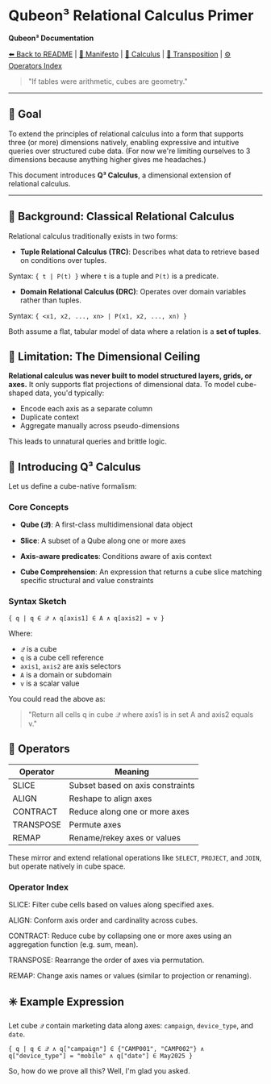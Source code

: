 # Qubeon³ Relational Calculus Primer
<!-- NAVIGATION -->

**Qubeon³ Documentation**

[⬅️ Back to README](../../README.md) | [📘 Manifesto](../MANIFESTO.md) | [📐 Calculus](CALCULUS.md) | [🔁 Transposition](TRANSPOSITION.md) | [⚙️ Operators Index](OPERATORS_INDEX.md)


> "If tables were arithmetic, cubes are geometry."

---

## 🎯 Goal

To extend the principles of relational calculus into a form that supports three (or more) dimensions natively, enabling expressive and intuitive queries over structured cube data. (For now we're limiting ourselves to 3 dimensions because anything higher gives me headaches.)

This document introduces **Q³ Calculus**, a dimensional extension of relational calculus.

---

## 🧠 Background: Classical Relational Calculus

Relational calculus traditionally exists in two forms:

* **Tuple Relational Calculus (TRC)**: Describes what data to retrieve based on conditions over tuples.

Syntax: `{ t | P(t) }` where `t` is a tuple and `P(t)` is a predicate.

* **Domain Relational Calculus (DRC)**: Operates over domain variables rather than tuples.

Syntax: `{ <x1, x2, ..., xn> | P(x1, x2, ..., xn) }`

Both assume a flat, tabular model of data where a relation is a **set of tuples**.

## 🧩 Limitation: The Dimensional Ceiling

**Relational calculus was never built to model structured layers, grids, or axes.** It only supports flat projections of dimensional data. To model cube-shaped data, you'd typically:

- Encode each axis as a separate column
- Duplicate context
- Aggregate manually across pseudo-dimensions

This leads to unnatural queries and brittle logic.

## 🔮 Introducing Q³ Calculus

Let us define a cube-native formalism:

### Core Concepts

- **Qube (𝒬)**: A first-class multidimensional data object

- **Slice**: A subset of a Qube along one or more axes

- **Axis-aware predicates**: Conditions aware of axis context

- **Cube Comprehension**: An expression that returns a cube slice matching specific structural and value constraints

### Syntax Sketch

`{ q | q ∈ 𝒬 ∧ q[axis1] ∈ A ∧ q[axis2] = v }`

Where:

- `𝒬` is a cube
- `q` is a cube cell reference
- `axis1`, `axis2` are axis selectors
- `A` is a domain or subdomain
- `v` is a scalar value

You could read the above as:

> "Return all cells q in cube 𝒬 where axis1 is in set A and axis2 equals v."

## 📐 Operators

| Operator | Meaning |
| --- | --- |
| SLICE | Subset based on axis constraints |
| ALIGN | Reshape to align axes |
| CONTRACT | Reduce along one or more axes |
| TRANSPOSE | Permute axes |
| REMAP | Rename/rekey axes or values |

These mirror and extend relational operations like `SELECT`, `PROJECT`, and `JOIN`, but operate natively in cube space.

### Operator Index

SLICE: Filter cube cells based on values along specified axes.

ALIGN: Conform axis order and cardinality across cubes.

CONTRACT: Reduce cube by collapsing one or more axes using an aggregation function (e.g. sum, mean).

TRANSPOSE: Rearrange the order of axes via permutation.

REMAP: Change axis names or values (similar to projection or renaming).

## ✳️ Example Expression

Let cube `𝒬` contain marketing data along axes: `campaign`, `device_type`, and `date`.

`{ q | q ∈ 𝒬 ∧ q["campaign"] ∈ {"CAMP001", "CAMP002"} ∧ q["device_type"] = "mobile" ∧ q["date"] ∈ May2025 }`

So, how do we prove all this? Well, I'm glad you asked.


